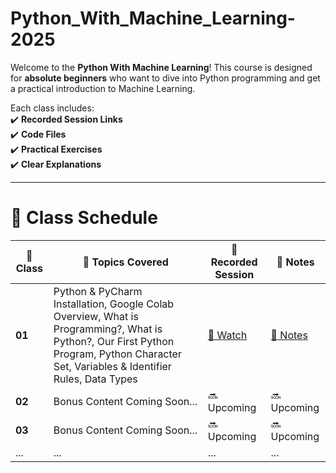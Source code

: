 # Python_With_Machine_Learning-2025
Welcome to the **Python With Machine Learning**! This course is designed for **absolute beginners** who want to dive into Python programming and get a practical introduction to Machine Learning.
  

Each class includes:  
✔️ **Recorded Session Links**  
✔️ **Code Files**  
✔️ **Practical Exercises**  
✔️ **Clear Explanations**  


---

<h1>📅 Class Schedule</h1>

<table>
  <thead>
    <tr>
      <th>📅 Class</th>
      <th>📜 Topics Covered</th>
      <th>🎥 Recorded Session</th>
      <th>📄 Notes</th>
    </tr>
  </thead>
  <tbody>
    <tr>
      <td><strong>01</strong></td>
      <td>Python & PyCharm Installation, Google Colab Overview, What is Programming?, What is Python?, Our First Python Program, Python Character Set, Variables & Identifier Rules, Data Types</td>
      <td><a href="https://www.youtube.com/watch?v=SQ2zAnK_pSc" class="btn-watch">🎥 Watch</a></td>
      <td><a href="class01/readme.md" class="btn-notes">📄 Notes</a></td>
    </tr>
     <tr>
      <td><strong>02</strong></td>
      <td class="coming-soon">Bonus Content Coming Soon...</td>
      <td class="coming-soon">🔜 Upcoming</td>
      <td class="coming-soon">🔜 Upcoming</td>
    </tr>
    <tr>
      <td><strong>03</strong></td>
      <td class="coming-soon">Bonus Content Coming Soon...</td>
      <td class="coming-soon">🔜 Upcoming</td>
      <td class="coming-soon">🔜 Upcoming</td>
    </tr>
    <tr>
      <td>...</td>
      <td>...</td>
      <td>...</td>
      <td>...</td>
    </tr>
  </tbody>
</table>
